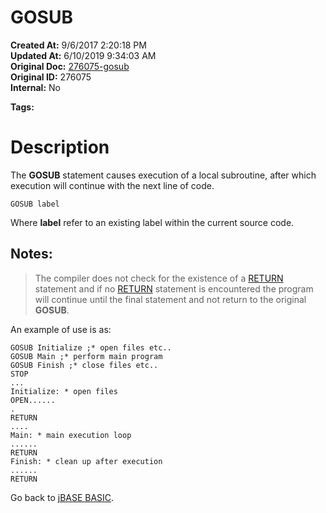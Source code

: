 # GOSUB

**Created At:** 9/6/2017 2:20:18 PM  
**Updated At:** 6/10/2019 9:34:03 AM  
**Original Doc:** [276075-gosub](https://docs.jbase.com/36868-jbase-basic/276075-gosub)  
**Original ID:** 276075  
**Internal:** No  

**Tags:**
<badge text='gosubstackdepth' vertical='middle' />

# Description

The **GOSUB** statement causes execution of a local subroutine, after which execution will continue with the next line of code.

```
GOSUB label
```

Where **label** refer to an existing label within the current source code.



## Notes: 


> The compiler does not check for the existence of a [RETURN](./../return) statement and if no [RETURN](./../return) statement is encountered the program will continue until the final statement and not return to the original **GOSUB**.




An example of use is as:

```
GOSUB Initialize ;* open files etc..
GOSUB Main ;* perform main program
GOSUB Finish ;* close files etc..
STOP
...
Initialize: * open files
OPEN......
.
RETURN
....
Main: * main execution loop
......
RETURN
Finish: * clean up after execution
......
RETURN
```



Go back to [jBASE BASIC](./../jbase-basic-programmers-reference-guide).

